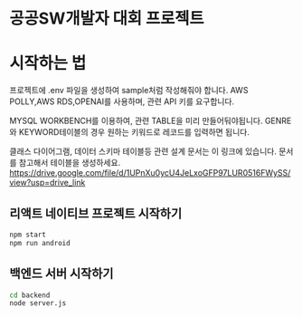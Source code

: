 # 공공SW개발자 대회 프로젝트

# 시작하는 법
프로젝트에 .env 파일을 생성하여 sample처럼 작성해줘야 합니다. 
AWS POLLY,AWS RDS,OPENAI를 사용하며, 관련 API 키를 요구합니다. 

MYSQL WORKBENCH를 이용하여, 관련 TABLE을 미리 만들어둬야됩니다.
GENRE와 KEYWORD테이블의 경우 원하는 키워드로 레코드를 입력하면 됩니다.

클래스 다이어그램, 데이터 스키마 테이블등 관련 설계 문서는 이 링크에 있습니다. 
문서를 참고해서 테이블을 생성하세요.
https://drive.google.com/file/d/1UPnXu0ycU4JeLxoGFP97LUR0516FWySS/view?usp=drive_link

## 리액트 네이티브 프로젝트 시작하기
```bash
npm start
npm run android
```
## 백엔드 서버 시작하기
```bash
cd backend
node server.js
```

